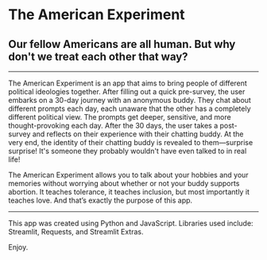 # The American Experiment

## Our fellow Americans are all human. But why don't we treat each other that way?

---

The American Experiment is an app that aims to bring people of different political ideologies together. After filling out a quick pre-survey, the user embarks on a 30-day journey with an anonymous buddy. They chat about different prompts each day, each unaware that the other has a completely different political view. The prompts get deeper, sensitive, and more thought-provoking each day. After the 30 days, the user takes a post-survey and reflects on their experience with their chatting buddy. At the very end, the identity of their chatting buddy is revealed to them—surprise surprise! It's someone they probably wouldn't have even talked to in real life!

The American Experiment allows you to talk about your hobbies and your memories without worrying about whether or not your buddy supports abortion. It teaches tolerance, it teaches inclusion, but most importantly it teaches love. And that’s exactly the purpose of this app.

---

This app was created using Python and JavaScript. Libraries used include: Streamlit, Requests, and Streamlit Extras.

Enjoy.
